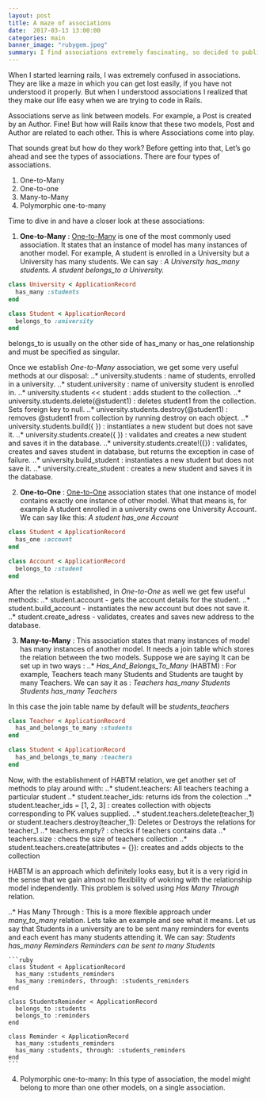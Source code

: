 ```yaml
---
layout: post
title: A maze of associations
date:  2017-03-13 13:00:00
categories: main
banner_image: "rubygem.jpeg"
summary: I find associations extremely fascinating, so decided to publish a post regarding Rails Associations. This post talks about the connection created by associations between two models, how they can be used, what methods user gets at his or her disposal, etc.
---
```


When I started learning rails, I was extremely confused in associations. They are like a maze in which you can get lost easily,
if you have not understood it properly. But when I understood associations I realized that they make our life easy when we are
trying to code in Rails.

Associations serve as link between models. For example, a Post is created by an Author. Fine! But how will Rails know that these
two models, Post and Author are related to each other. This is where Associations come into play.

That sounds great but how do they work? Before getting into that, Let’s go ahead and see the types of associations.
There are four types of associations.
1. One-to-Many
2. One-to-one
3. Many-to-Many
4. Polymorphic one-to-many

Time to dive in and have a closer look at these associations:

1. **One-to-Many** : [One-to-Many](http://guides.rubyonrails.org/association_basics.html#the-has-many-association) is one of
  the most commonly used association. It states that an instance of model has many instances of another model.
  For example, A student is enrolled in a University but a University has many students. We can say :
  _A University has_many students._
  _A student belongs_to a University._

  ```ruby
  class University < ApplicationRecord
    has_many :students
  end

  class Student < ApplicationRecord
    belongs_to :university
  end
  ```
  belongs_to is usually on the other side of has_many or has_one relationship and must be specified as singular.

  Once we establish _One-to-Many_ association, we get some very useful methods at our disposal:
  ..* university.students : name of students, enrolled in a university.
  ..* student.university : name of university student is enrolled in.
  ..* university.students << student : adds student to the collection.
  ..* university.students.delete(@student1) : deletes student1 from the collection. Sets foreign key to null.
  ..* university.students.destroy(@student1) : removes @student1 from collection by running destroy on each object.
  ..* university.students.build({ }) : instantiates a new student but does not save it.
  ..* university.students.create({ }) : validates and creates a new student and saves it in the database.
  ..* university.students.create!({}) : validates, creates and saves student in database, but returns the exception in case of failure.
  ..* university.build_student : instantiates a new student but does not save it.
  ..* university.create_student : creates a new student and saves it in the database.


2. **One-to-One** : [One-to-One](http://guides.rubyonrails.org/association_basics.html#the-has-one-association)
  association states that one instance of model contains exactly one instance of other model.
 What that means is, for example A student enrolled in a university owns one University Account. We can say like this:
 _A student has_one Account_

 ```ruby
 class Student < ApplicationRecord
   has_one :account
 end

 class Account < ApplicationRecord
   belongs_to :student
 end
 ```
 After the relation is established, in _One-to-One_ as well we get few useful methods:
 ..* student.account - gets the account details for the student.
 ..* student.build_account - instantiates the new account but does not save it.
 ..* student.create_adress - validates, creates and saves new address to the database.

3. **Many-to-Many** : This association states that many instances of model has many instances of another model. It needs
a join table which stores the relation between the two models. Suppose we are saying
It can be set up in two ways :
..* _Has_And_Belongs_To_Many_ (HABTM) :
For example, Teachers teach many Students and Students are taught by many Teachers.
We can say it as :
  _Teachers has_many Students_
  _Students has_many Teachers_

In this case the join table name by default will be _students_teachers_

 ```ruby
 class Teacher < ApplicationRecord
   has_and_belongs_to_many :students
 end

 class Student < ApplicationRecord
   has_and_belongs_to_many :teachers
 end
 ```
 Now, with the establishment of HABTM relation, we get another set of methods to play around with:
 ..* student.teachers: All teachers teaching a particular student
 ..* student.teacher_ids: returns ids from the colection
 ..* student.teacher_ids = [1, 2, 3] : creates collection with objects corresponding to PK values supplied.
 ..* student.teachers.delete(teacher_1) or student.teachers.destroy(teacher_1): Deletes or Destroys the relations for teacher_1
 ..* teachers.empty? : checks if teachers contains data
 ..* teachers.size : checs the size of teachers collection
 ..* student.teachers.create(attributes = {}): creates and adds objects to the collection

HABTM is an approach which definitely looks easy, but it is a very rigid in the sense that we gain almost no flexibility
of wokring with the relationship model independently. This problem is solved using _Has Many Through_ relation.

..* Has Many Through : This is a more flexible approach under _many_to_many_ relation. Lets take an example and see what it means.
Let us say that Students in a university are to be sent many reminders for events and each event has many students attending it.
We can say:
    _Students has_many Reminders_
    _Reminders can be sent to many Students_

    ```ruby
    class Student < ApplicationRecord
      has_many :students_reminders
      has_many :reminders, through: :students_reminders
    end

    class StudentsReminder < ApplicationRecord
      belongs_to :students
      belongs_to :reminders
    end

    class Reminder < ApplicationRecord
      has_many :students_reminders
      has_many :students, through: :students_reminders
    end
    ```

4. Polymorphic one-to-many: In this type of association, the model might belong to more than one other models,
   on a single association.
